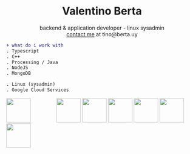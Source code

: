 <h1 align="center">Valentino Berta</h1>
<p align="center">backend & application developer - linux sysadmin
<br><a href="mailto:tino@berta.uy" align="center">contact me</a> at tino@berta.uy</p>

```diff
+ what do i work with
. Typescript
. C++
. Processing / Java
. NodeJS
. MongoDB

. Linux (sysadmin)
. Google Cloud Services
```
  <div/>
    <img src="https://cdn.jsdelivr.net/gh/devicons/devicon/icons/typescript/typescript-original.svg" height="64" style="margin-right: 64px"; />
    <img src="https://cdn.jsdelivr.net/gh/devicons/devicon/icons/cplusplus/cplusplus-plain.svg" height="64" />
    <img src="https://cdn.jsdelivr.net/gh/devicons/devicon/icons/processing/processing-original.svg" height="64" />
    <img src="https://cdn.jsdelivr.net/gh/devicons/devicon/icons/nodejs/nodejs-original.svg" height="64" />
    <img src="https://cdn.jsdelivr.net/gh/devicons/devicon/icons/mongodb/mongodb-original.svg" height="64" />
    <img src="https://cdn.jsdelivr.net/gh/devicons/devicon/icons/linux/linux-original.svg" height="64" />
    <img src="https://cdn.jsdelivr.net/gh/devicons/devicon/icons/googlecloud/googlecloud-plain-wordmark.svg" height="64" />
  </div>
